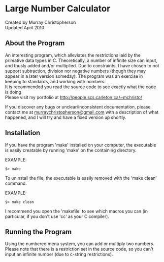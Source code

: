 Large Number Calculator
=======================
Created by Murray Christopherson  
Updated April 2010

About the Program
-----------------
An interesting program, which alleviates the restrictions laid by the primative
data types in C. Theoretically, a number of infinite size can input, and thusly
added and/or multiplied. Due to constraints, I have chosen to not support
subtraction, division nor negative numbers (though they may appear in a later
version someday). The program was an exercise in keeping to standards, 
and working with numbers.  
It is recommended you read the source code to see exactly what the code is
doing.  
Please visit my portfolio at http://people.scs.carleton.ca/~mchristo/

If you discover any bugs or unclear/inconsistent documentation, please contact me
at murraychristopherson@gmail.com with a description of what happened, and I
will try and have a fixed version up shortly.

Installation
------------
If you have the program 'make' installed on your computer, the executable is
easily creatable by running 'make' on the containing directory.

EXAMPLE:
```
$> make
```
To uninstall the file, the executable is easily removed with the 'make clean'
command.

EXAMPLE:
```
$> make clean
```
I recommend you open the 'makefile' to see which macros you can (in particular,
if you don't use 'cc' as your C compiler). 

Running the Program
-------------------
Using the numbered menu system, you can add or multiply two numbers. Please note
that there is a restriction set in the source code, so you can't input an
infinite number (due to c-string restrictions).